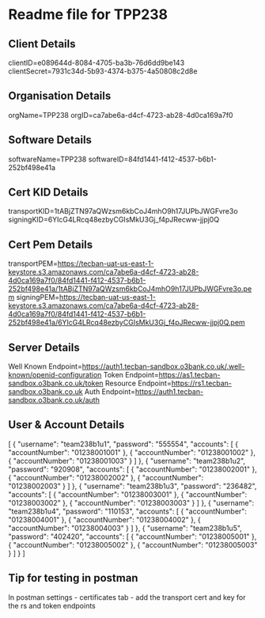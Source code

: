 # Readme file for TPP238 

## Client Details 
 clientID=e089644d-8084-4705-ba3b-76d6dd9be143 
 clientSecret=7931c34d-5b93-4374-b375-4a50808c2d8e 

## Organisation Details 
 orgName=TPP238 
 orgID=ca7abe6a-d4cf-4723-ab28-4d0ca169a7f0 

## Software Details 
 softwareName=TPP238 
 softwareID=84fd1441-f412-4537-b6b1-252bf498e41a 

## Cert KID Details 
 transportKID=1tABjZTN97aQWzsm6kbCoJ4mhO9h17JUPbJWGFvre3o 
 signingKID=6YIcG4LRcq48ezbyCGIsMkU3Gj_f4pJRecww-jjpj0Q 

## Cert Pem Details 
 transportPEM=https://tecban-uat-us-east-1-keystore.s3.amazonaws.com/ca7abe6a-d4cf-4723-ab28-4d0ca169a7f0/84fd1441-f412-4537-b6b1-252bf498e41a/1tABjZTN97aQWzsm6kbCoJ4mhO9h17JUPbJWGFvre3o.pem 
 signingPEM=https://tecban-uat-us-east-1-keystore.s3.amazonaws.com/ca7abe6a-d4cf-4723-ab28-4d0ca169a7f0/84fd1441-f412-4537-b6b1-252bf498e41a/6YIcG4LRcq48ezbyCGIsMkU3Gj_f4pJRecww-jjpj0Q.pem 

## Server Details 
 Well Known Endpoint=https://auth1.tecban-sandbox.o3bank.co.uk/.well-known/openid-configuration 
 Token Endpoint=https://as1.tecban-sandbox.o3bank.co.uk/token 
 Resource Endpoint=https://rs1.tecban-sandbox.o3bank.co.uk 
 Auth Endpoint=https://auth1.tecban-sandbox.o3bank.co.uk/auth 

 ## User & Account Details 
 [
  {
    "username": "team238b1u1",
    "password": "555554",
    "accounts": [
      {
        "accountNumber": "01238001001"
      },
      {
        "accountNumber": "01238001002"
      },
      {
        "accountNumber": "01238001003"
      }
    ]
  },
  {
    "username": "team238b1u2",
    "password": "920908",
    "accounts": [
      {
        "accountNumber": "01238002001"
      },
      {
        "accountNumber": "01238002002"
      },
      {
        "accountNumber": "01238002003"
      }
    ]
  },
  {
    "username": "team238b1u3",
    "password": "236482",
    "accounts": [
      {
        "accountNumber": "01238003001"
      },
      {
        "accountNumber": "01238003002"
      },
      {
        "accountNumber": "01238003003"
      }
    ]
  },
  {
    "username": "team238b1u4",
    "password": "110153",
    "accounts": [
      {
        "accountNumber": "01238004001"
      },
      {
        "accountNumber": "01238004002"
      },
      {
        "accountNumber": "01238004003"
      }
    ]
  },
  {
    "username": "team238b1u5",
    "password": "402420",
    "accounts": [
      {
        "accountNumber": "01238005001"
      },
      {
        "accountNumber": "01238005002"
      },
      {
        "accountNumber": "01238005003"
      }
    ]
  }
] 

## Tip for testing in postman 
 In postman settings - certificates tab - add the transport cert and key for the rs and token endpoints 

